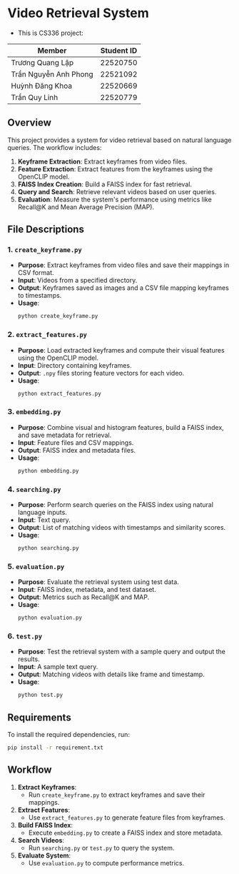 # Video Retrieval System
- This is CS336 project:

  
| Member               | Student ID |
|----------------------|------------|
| Trương Quang Lập     | 22520750   |
| Trần Nguyễn Anh Phong| 22521092   |
| Huỳnh Đăng Khoa      | 22520669   |
| Trần Quy Linh        | 22520779   |


## Overview
This project provides a system for video retrieval based on natural language queries. The workflow includes:
1. **Keyframe Extraction**: Extract keyframes from video files.
2. **Feature Extraction**: Extract features from the keyframes using the OpenCLIP model.
3. **FAISS Index Creation**: Build a FAISS index for fast retrieval.
4. **Query and Search**: Retrieve relevant videos based on user queries.
5. **Evaluation**: Measure the system's performance using metrics like Recall@K and Mean Average Precision (MAP).

## File Descriptions

### 1. `create_keyframe.py`
- **Purpose**: Extract keyframes from video files and save their mappings in CSV format.
- **Input**: Videos from a specified directory.
- **Output**: Keyframes saved as images and a CSV file mapping keyframes to timestamps.
- **Usage**:
  ```bash
  python create_keyframe.py
  ```

### 2. `extract_features.py`
- **Purpose**: Load extracted keyframes and compute their visual features using the OpenCLIP model.
- **Input**: Directory containing keyframes.
- **Output**: `.npy` files storing feature vectors for each video.
- **Usage**:
  ```bash
  python extract_features.py
  ```

### 3. `embedding.py`
- **Purpose**: Combine visual and histogram features, build a FAISS index, and save metadata for retrieval.
- **Input**: Feature files and CSV mappings.
- **Output**: FAISS index and metadata files.
- **Usage**:
  ```bash
  python embedding.py
  ```

### 4. `searching.py`
- **Purpose**: Perform search queries on the FAISS index using natural language inputs.
- **Input**: Text query.
- **Output**: List of matching videos with timestamps and similarity scores.
- **Usage**:
  ```bash
  python searching.py
  ```

### 5. `evaluation.py`
- **Purpose**: Evaluate the retrieval system using test data.
- **Input**: FAISS index, metadata, and test dataset.
- **Output**: Metrics such as Recall@K and MAP.
- **Usage**:
  ```bash
  python evaluation.py
  ```

### 6. `test.py`
- **Purpose**: Test the retrieval system with a sample query and output the results.
- **Input**: A sample text query.
- **Output**: Matching videos with details like frame and timestamp.
- **Usage**:
  ```bash
  python test.py
  ```

## Requirements
To install the required dependencies, run:
```bash
pip install -r requirement.txt
```

## Workflow
1. **Extract Keyframes**:
   - Run `create_keyframe.py` to extract keyframes and save their mappings.
2. **Extract Features**:
   - Use `extract_features.py` to generate feature files from keyframes.
3. **Build FAISS Index**:
   - Execute `embedding.py` to create a FAISS index and store metadata.
4. **Search Videos**:
   - Run `searching.py` or `test.py` to query the system.
5. **Evaluate System**:
   - Use `evaluation.py` to compute performance metrics.
